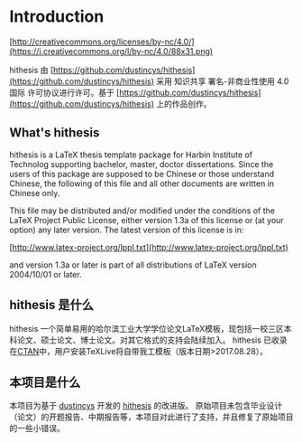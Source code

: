 # Introduction

[http://creativecommons.org/licenses/by-nc/4.0/](https://i.creativecommons.org/l/by-nc/4.0/88x31.png)

hithesis 由 [https://github.com/dustincys/hithesis](https://github.com/dustincys/hithesis) 采用 知识共享 署名-非商业性使用 4.0 国际 许可协议进行许可。基于 [https://github.com/dustincys/hithesis](https://github.com/dustincys/hithesis) 上的作品创作。

## What's hithesis

hithesis is a LaTeX thesis template package for Harbin Institute of Technolog
supporting bachelor, master, doctor dissertations. Since the users of this
package are supposed to be Chinese or those understand Chinese, the following of
this file and all other documents are written in Chinese only.

This file may be distributed and/or modified under the
conditions of the LaTeX Project Public License, either version 1.3a
of this license or (at your option) any later version.
The latest version of this license is in:

[http://www.latex-project.org/lppl.txt](http://www.latex-project.org/lppl.txt)

and version 1.3a or later is part of all distributions of LaTeX
version 2004/10/01 or later.

## hithesis 是什么

hithesis
一个简单易用的哈尔滨工业大学学位论文LaTeX模板，现包括一校三区本科论文、硕士论文、博士论文。对其它格式的支持会陆续加入。
hithesis 已收录在[CTAN](https://ctan.org/pkg/hithesis)中，用户安装TeXLive将自带我工模板（版本日期>2017.08.28）。

## 本项目是什么

本项目为基于 [dustincys](https://github.com/dustincys) 开发的 [hithesis](https://github.com/dustincys/hithesis) 的改进版。
原始项目未包含毕业设计（论文）的开题报告、中期报告等，本项目对此进行了支持，并且修复了原始项目的一些小错误。
